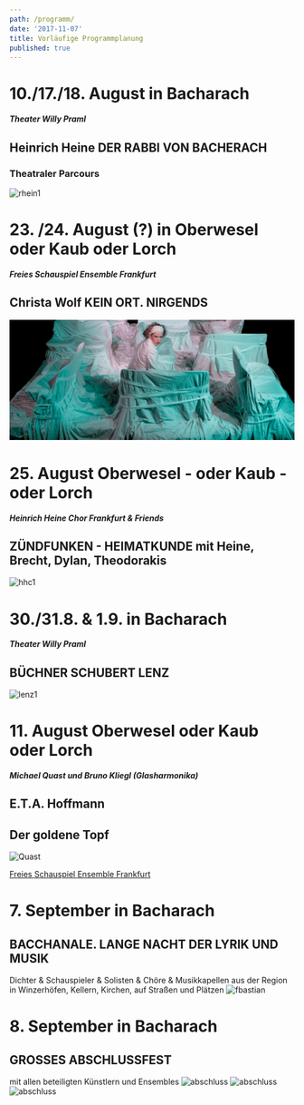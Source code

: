 ```yaml
---
path: /programm/
date: '2017-11-07'
title: Vorläufige Programmplanung
published: true
---
```

# 10./17./18. August in Bacharach
***Theater Willy Praml***
## Heinrich Heine DER RABBI VON BACHERACH
### Theatraler Parcours 
 ![rhein1](/rhein1.jpg)
 
# 23. /24. August (?) in Oberwesel oder Kaub oder Lorch
***Freies Schauspiel Ensemble Frankfurt***
## Christa Wolf  KEIN ORT. NIRGENDS
![fse](/fse1.png)

# 25. August  Oberwesel - oder Kaub - oder Lorch
***Heinrich Heine Chor Frankfurt & Friends*** 
## ZÜNDFUNKEN - HEIMATKUNDE mit Heine, Brecht, Dylan, Theodorakis   
![hhc1](/hhc1.jpg)

# 30./31.8. & 1.9. in Bacharach
***Theater Willy Praml***
## BÜCHNER SCHUBERT LENZ
![lenz1](/lenz1.png)


# 11. August  Oberwesel oder Kaub oder Lorch
***Michael Quast und Bruno Kliegl (Glasharmonika)***
## E.T.A. Hoffmann
## Der goldene Topf    
![Quast](/goldtopf.jpg)
<div class="kontakt">
  <a  href="https://www.fliegendevolksbuehne.de/programm/goldne-topf-der?base=list" target="_blank" rel="noopener noreferrer">
 Freies Schauspiel Ensemble Frankfurt
  </a>
</div>      

   
# 7. September in Bacharach
## BACCHANALE. LANGE NACHT DER LYRIK UND MUSIK
Dichter & Schauspieler & Solisten & Chöre & Musikkapellen aus der Region   
in Winzerhöfen, Kellern, Kirchen, auf Straßen und Plätzen
![fbastian](/friedr1.png)

# 8. September in Bacharach
## GROSSES ABSCHLUSSFEST    
mit allen beteiligten Künstlern und Ensembles
![abschluss](/absch1.png)
![abschluss](/absch2.png)
![abschluss](/absch3.png)

